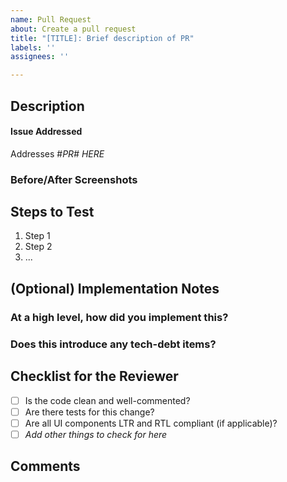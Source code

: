 ```yaml
---
name: Pull Request
about: Create a pull request
title: "[TITLE]: Brief description of PR"
labels: ''
assignees: ''

---
```


<!-- Please remove any unused sections -->

## Description

<!-- What does this PR do? Briefly describe in 1-2 sentences* -->

#### Issue Addressed
<!-- Only necessary if applicable -->

Addresses #*PR# HERE*

### Before/After Screenshots

<!-- Insert images here if applicable -->


## Steps to Test

1. Step 1
2. Step 2
3. ...

## (Optional) Implementation Notes

### At a high level, how did you implement this?

<!-- Briefly describe how this works -->

### Does this introduce any tech-debt items?

<!-- List anything that will need to be addressed later -->


## Checklist for the Reviewer

<!-- Delete anything that doesn't apply so your reviewer knows what to check for -->

- [ ] Is the code clean and well-commented?
- [ ] Are there tests for this change?
- [ ] Are all UI components LTR and RTL compliant (if applicable)?
- [ ] _Add other things to check for here_

## Comments

<!-- Any additional notes you'd like to add -->
